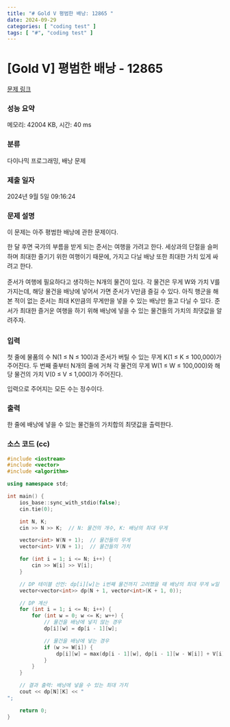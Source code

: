 ```yaml
---
title: "# Gold V 평범한 배낭: 12865 "
date: 2024-09-29
categories: [ "coding test" ]
tags: [ "#", "coding test" ]
---
```


# [Gold V] 평범한 배낭 - 12865 

[문제 링크](https://www.acmicpc.net/problem/12865) 

### 성능 요약

메모리: 42004 KB, 시간: 40 ms

### 분류

다이나믹 프로그래밍, 배낭 문제

### 제출 일자

2024년 9월 5일 09:16:24

### 문제 설명

<p>이 문제는 아주 평범한 배낭에 관한 문제이다.</p>

<p><span style="line-height:1.6em">한 달 후면 국가의 부름을 받게 되는 준서는 여행을 가려고 한다. 세상과의 단절을 슬퍼하며 최대한 즐기기 위한 여행이기 때문에, 가지고 다닐 배낭 또한 최대한 가치 있게 싸려고 한다.</span></p>

<p><span style="line-height:1.6em">준서가 여행에 필요하다고 생각하는 N개의 물건이 있다. 각 물건은 무게 W와 가치 V를 가지는데, 해당 물건을 배낭에 넣어서 가면 준서가 V만큼 즐길 수 있다. 아직 행군을 해본 적이 없는 준서는 최대 K만큼의 무게만을 넣을 수 있는 배낭만 들고 다닐 수 있다. 준서가 최대한 즐거운 여행을 하기 위해 배낭에 넣을 수 있는 물건들의 가치의 최댓값을 알려주자.</span></p>

### 입력 

 <p>첫 줄에 물품의 수 N(1 ≤ N ≤ 100)과 준서가 버틸 수 있는 무게 K(1 ≤ K ≤ 100,000)가 주어진다. 두 번째 줄부터 N개의 줄에 거쳐 각 물건의 무게 W(1 ≤ W ≤ 100,000)와 해당 물건의 가치 V(0 ≤ V ≤ 1,000)가 주어진다.</p>

<p>입력으로 주어지는 모든 수는 정수이다.</p>

### 출력 

 <p>한 줄에 배낭에 넣을 수 있는 물건들의 가치합의 최댓값을 출력한다.</p>


### 소스 코드 (cc)
```cc
#include <iostream>
#include <vector>
#include <algorithm>

using namespace std;

int main() {
	ios_base::sync_with_stdio(false);
	cin.tie(0);

	int N, K;
	cin >> N >> K;  // N: 물건의 개수, K: 배낭의 최대 무게

	vector<int> W(N + 1);  // 물건들의 무게
	vector<int> V(N + 1);  // 물건들의 가치

	for (int i = 1; i <= N; i++) {
		cin >> W[i] >> V[i];
	}

	// DP 테이블 선언: dp[i][w]는 i번째 물건까지 고려했을 때 배낭의 최대 무게 w일 때의 최대 가치
	vector<vector<int>> dp(N + 1, vector<int>(K + 1, 0));

	// DP 계산
	for (int i = 1; i <= N; i++) {
		for (int w = 0; w <= K; w++) {
			// 물건을 배낭에 넣지 않는 경우
			dp[i][w] = dp[i - 1][w];

			// 물건을 배낭에 넣는 경우
			if (w >= W[i]) {
				dp[i][w] = max(dp[i - 1][w], dp[i - 1][w - W[i]] + V[i]);
			}
		}
	}

	// 결과 출력: 배낭에 넣을 수 있는 최대 가치
	cout << dp[N][K] << "
";

	return 0;
}
```
